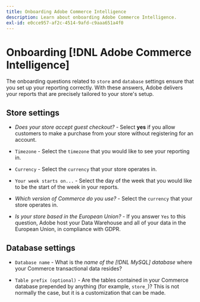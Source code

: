 ```yaml
---
title: Onboarding Adobe Commerce Intelligence
description: Learn about onboarding Adobe Commerce Intelligence.
exl-id: e0cce957-af2c-4514-9afd-c9aaa651a4f0
---
```

# Onboarding [!DNL Adobe Commerce Intelligence]

The onboarding questions related to `store` and `database` settings ensure that you set up your reporting correctly. With these answers, Adobe delivers your reports that are precisely tailored to your store's setup.

## Store settings

-  *Does your store accept guest checkout?* - Select **yes** if you allow customers to make a purchase from your store without registering for an account.

-  `Timezone` - Select the `timezone` that you would like to see your reporting in.

-  `Currency` - Select the `currency` that your store operates in.

-  `Your week starts on...` - Select the day of the week that you would like to be the start of the week in your reports.

-  *Which version of Commerce do you use?* - Select the `currency` that your store operates in.

-  *Is your store based in the European Union?* - If you answer `Yes` to this question, Adobe host your Data Warehouse and all of your data in the European Union, in compliance with GDPR.

## Database settings

-  `Database name` - What is the *name of the [!DNL MySQL] database* where your Commerce transactional data resides?

-  `Table prefix (optional)` - Are the tables contained in your Commerce database prepended by anything (for example, `store_`)? This is not normally the case, but it is a customization that can be made.
